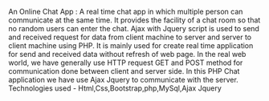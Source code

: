 An Online Chat App : A real time chat app in which multiple person can communicate at the same time.
It provides the facility of a chat room so that no random users can enter the chat. 
 Ajax with Jquery script is used to send and received request for data from client machine to server and server to client machine using PHP. It is mainly used for create real time application for send and received data without refresh of web page. In the real web world, we have generally use HTTP request GET and POST method for communication done between client and server side. In this PHP Chat application we have use Ajax Jquery to communicate with the server.
Technologies used - Html,Css,Bootstrap,php,MySql,Ajax Jquery    
